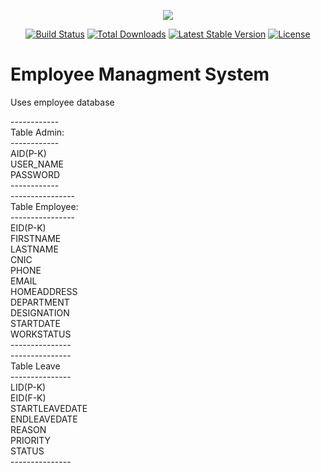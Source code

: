 <p align="center"><img src="https://laravel.com/assets/img/components/logo-laravel.svg"></p>

<p align="center">
<a href="https://travis-ci.org/laravel/framework"><img src="https://travis-ci.org/laravel/framework.svg" alt="Build Status"></a>
<a href="https://packagist.org/packages/laravel/framework"><img src="https://poser.pugx.org/laravel/framework/d/total.svg" alt="Total Downloads"></a>
<a href="https://packagist.org/packages/laravel/framework"><img src="https://poser.pugx.org/laravel/framework/v/stable.svg" alt="Latest Stable Version"></a>
<a href="https://packagist.org/packages/laravel/framework"><img src="https://poser.pugx.org/laravel/framework/license.svg" alt="License"></a>
</p>
<H1>Employee Managment System</H1>
<p>Uses employee database  </p>

<p>
------------
    <br>
Table Admin:
    <br>
------------
    <br>
AID(P-K)
    <br>
USER_NAME
    <br>
PASSWORD
    <br>
------------
<br>
----------------
    <br>
Table Employee:
    <br>
----------------
    <br>
EID(P-K)
    <br>
FIRSTNAME
    <br>
LASTNAME
    <br>
CNIC
    <br>
PHONE
    <br>
EMAIL
    <br>
HOMEADDRESS
    <br>
DEPARTMENT
    <br>
DESIGNATION
    <br>
STARTDATE
    <br>
WORKSTATUS
    <br>
---------------
<br>
---------------
<br>
Table Leave
    <br>
---------------
<br>
LID(P-K)
    <br>
EID(F-K)
    <br>
STARTLEAVEDATE
    <br>
ENDLEAVEDATE
    <br>
REASON
    <br>
PRIORITY
    <br>
STATUS
    <br>
---------------
    <br>
</p>
